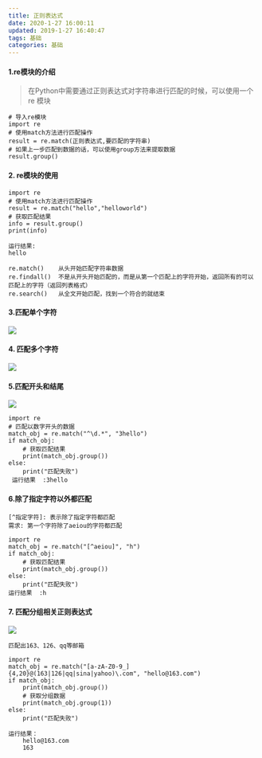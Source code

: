 ```yaml
---
title: 正则表达式
date: 2020-1-27 16:00:11
updated: 2019-1-27 16:40:47
tags: 基础
categories: 基础
---
```



#### 1.re模块的介绍
> 在Python中需要通过正则表达式对字符串进行匹配的时候，可以使用一个 re 模块

    # 导入re模块
    import re
    # 使用match方法进行匹配操作
    result = re.match(正则表达式,要匹配的字符串)
    # 如果上一步匹配到数据的话，可以使用group方法来提取数据
    result.group()
    
#### 2. re模块的使用

    import re
    # 使用match方法进行匹配操作
    result = re.match("hello","helloworld")
    # 获取匹配结果
    info = result.group()
    print(info)
    
    运行结果:
    hello
    
    re.match()    从头开始匹配字符串数据
    re.findall()  不是从开头开始匹配的，而是从第一个匹配上的字符开始，返回所有的可以匹配上的字符（返回列表格式）
    re.search()   从全文开始匹配，找到一个符合的就结束
    
#### 3.匹配单个字符
![](1.png)

#### 4. 匹配多个字符
![](2.png)


#### 5.匹配开头和结尾
![](3.png)

    import re
    # 匹配以数字开头的数据
    match_obj = re.match("^\d.*", "3hello")
    if match_obj:
        # 获取匹配结果
        print(match_obj.group())
    else:
        print("匹配失败")
     运行结果  :3hello 
 
#### 6.除了指定字符以外都匹配
    
    [^指定字符]: 表示除了指定字符都匹配
    需求: 第一个字符除了aeiou的字符都匹配
    
    import re
    match_obj = re.match("[^aeiou]", "h")
    if match_obj:
        # 获取匹配结果
        print(match_obj.group())
    else:
        print("匹配失败")
    运行结果  :h
    
  
  
#### 7. 匹配分组相关正则表达式
![](4.png)

    匹配出163、126、qq等邮箱
   
    import re
    match_obj = re.match("[a-zA-Z0-9_]{4,20}@(163|126|qq|sina|yahoo)\.com", "hello@163.com")
    if match_obj:
        print(match_obj.group())
        # 获取分组数据
        print(match_obj.group(1))
    else:
        print("匹配失败")
        
    运行结果： 
        hello@163.com
        163